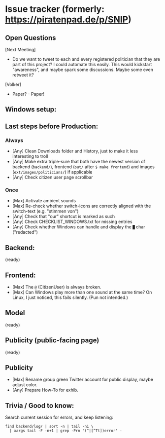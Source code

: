 # Issue tracker (formerly: https://piratenpad.de/p/SNIP)

## Open Questions

[Next Meeting]
- Do we want to tweet to each and every registered politician that they are part of this project?
  I could automate this easily.  This would kickstart "awareness", and maybe spark some discussions.
  Maybe some even retweet it?

[Volker]
- Paper? - Paper!

## Windows setup:

## Last steps before Production:

### Always

- [Any] Clean Downloads folder and History, just to make it less interesting to troll
- [Any] Make extra triple-sure that both have the newest version of backend (`backend/`),
        frontend (`out/` after `$ make frontend`) and images (`ext/images/politicians/`) if applicable
- [Any] Check citizen user page scrollbar

### Once

- [Max] Activate ambient sounds
- [Max] Re-check whether switch-icons are correctly aligned with the switch-text (e.g. "stimmen von")
- [Any] Check that "our" shortcut is marked as such
- [Any] Check CHECKLIST_WINDOWS.txt for missing entries
- [Any] Check whether Windows can handle and display the `█` char ("redacted")

## Backend:

(ready)

## Frontend:

- [Max] The `@` (CitizenUser) is always broken.
- [Max] Can Windows play more than one sound at the same time?
        On Linux, I just noticed, this fails silently. (Pun not intended.)

## Model

(ready)

## Publicity (public-facing page)

(ready)

## Publicity

- [Max] Rename group green Twitter account for public display, maybe adjust color.
- [Any] Prepare How-To for exhib.

## Trivia / Good to know:

Search current session for errors, and keep listening:

    find backend/log/ | sort -n | tail -n1 \
      | xargs tail -F -n+1 | grep -Prn '(^|[^Tt])error' -
